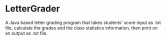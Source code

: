 # LetterGrader
A Java based letter grading program that takes students' score input as .txt file, calculate the grades and the class statistics information, then print on an output as .txt file.
